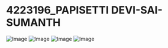 # 4223196_PAPISETTI DEVI-SAI-SUMANTH
![Image](https://github.com/user-attachments/assets/160b0af2-f4ed-463c-bea3-0d10ee3c28d1)
![Image](https://github.com/user-attachments/assets/328e1748-c097-4d2f-be2b-7a9397577f4e)
![Image](https://github.com/user-attachments/assets/376512bc-0180-48ac-9e97-64eb74515812)
![Image](https://github.com/user-attachments/assets/b9fc0bd7-e46e-4b99-83df-260a7e64b1e6)
